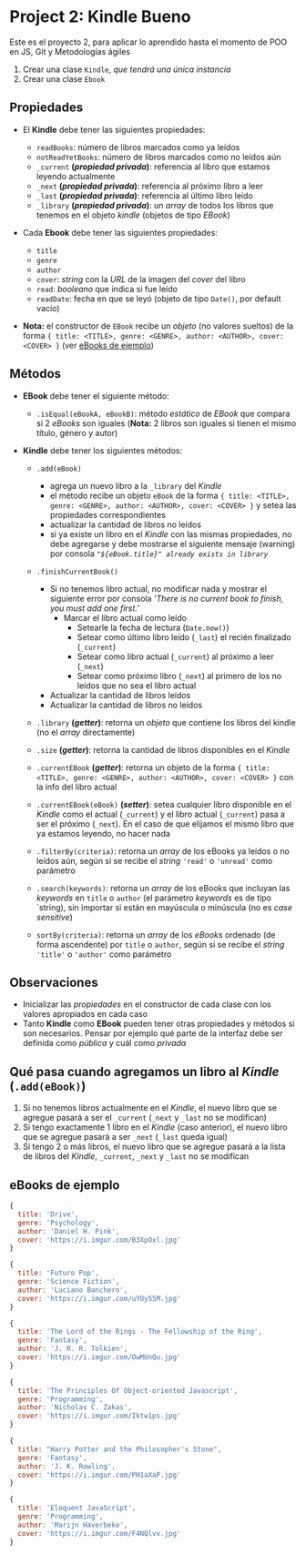 # Project 2: Kindle Bueno

Este es el proyecto 2, para aplicar lo aprendido hasta el momento de POO en JS, Git y Metodologías ágiles 

1. Crear una clase `Kindle`, _que tendrá una única instancia_
2. Crear una clase `Ebook`

## Propiedades

- El **Kindle** debe tener las siguientes propiedades:
  - `readBooks`: número de libros marcados como ya leídos
  - `notReadYetBooks`: número de libros marcados como no leídos aún
  - `_current` **(_propiedad privada_)**: referencia al libro que estamos leyendo actualmente
  - `_next` **(_propiedad privada_)**: referencia al próximo libro a leer
  - `_last` **(_propiedad privada_)**: referencia al último libro leído
  - `_library` **(_propiedad privada_)**: un _array_ de todos los libros que tenemos en el objeto _kindle_ (objetos de tipo _EBook_)
  
- Cada **Ebook** debe tener las siguientes propiedades:
  - `title`
  - `genre`
  - `author`
  - `cover`: _string_ con la _URL_ de la imagen del _cover_ del libro
  - `read`: _booleano_ que indica si fue leído
  - `readDate`: fecha en que se leyó (objeto de tipo `Date()`, por default vacío)

- **Nota:** el constructor de `EBook` recibe un _objeto_ (no valores sueltos) de la forma `{ title: <TITLE>, genre: <GENRE>, author: <AUTHOR>, cover: <COVER> }` (ver [eBooks de ejemplo](https://github.com/undefinedschool/project-2-kindle-bueno#ebooks-de-ejemplo))

## Métodos

- **EBook** debe tener el siguiente método:
  - `.isEqual(eBookA, eBookB)`: método _estático_ de _EBook_ que compara si 2 _eBooks_ son iguales (**Nota:** 2 libros son iguales si tienen el mismo título, género y autor)

- **Kindle** debe tener los siguientes métodos:
  - `.add(eBook)`
    - agrega un nuevo libro a la `_library` del _Kindle_
    - el método recibe un objeto `eBook` de la forma `{ title: <TITLE>, genre: <GENRE>, author: <AUTHOR>, cover: <COVER> }` y setea las propiedades correspondientes
    - actualizar la cantidad de libros no leídos
    - si ya existe un libro en el _Kindle_ con las mismas propiedades, no debe agregarse y debe mostrarse el siguiente mensaje (warning) por consola _`"${eBook.title}" already exists in library`_
  
  - `.finishCurrentBook()`
    - Si no tenemos libro actual, no modificar nada y mostrar el siguiente error por consola _'There is no current book to finish, you must add one first.'_
	  - Marcar el libro actual como leído
		- Setearle la fecha de lectura (`Date.now()`)
		- Setear como último libro leído (`_last`) el recién finalizado (`_current`)
		- Setear como libro actual (`_current`) al próximo a leer (`_next`)
		- Setear como próximo libro (`_next`) al primero de los no leídos que no sea el libro actual
    - Actualizar la cantidad de libros leídos
    - Actualizar la cantidad de libros no leídos
  
  - `.library` **(_getter_)**: retorna un _objeto_ que contiene los libros del kindle (no el _array_ directamente)

  - `.size` **(_getter_)**: retorna la cantidad de libros disponibles en el _Kindle_
  
  - `.currentEBook` **(_getter_)**: retorna un objeto de la forma `{ title: <TITLE>, genre: <GENRE>, author: <AUTHOR>, cover: <COVER> }` con la info del libro actual
  
  - `.currentEBook(eBook)` **(_setter_)**: setea cualquier libro disponible en el _Kindle_ como el actual (`_current`) y el libro actual (`_current`) pasa a ser el próximo (`_next`). En el caso de que elijamos el mismo libro que ya estamos leyendo, no hacer nada
    
  - `.filterBy(criteria)`: retorna un _array_ de los eBooks ya leídos o no leídos aún, según si se recibe el _string_ `'read'` o `'unread'` como parámetro
  
  - `.search(keywords)`: retorna un _array_ de los eBooks que incluyan las _keywords_ en `title` o `author` (el parámetro _keywords_ es de tipo `string), sin importar si están en mayúscula o minúscula (no es _case sensitive_)
  
  - `sortBy(criteria)`: retorna un _array_ de los _eBooks_ ordenado (de forma ascendente) por `title` o `author`, según si se recibe el _string_ `'title'` o `'author'` como parámetro

## Observaciones

- Inicializar las _propiedades_ en el constructor de cada clase con los valores apropiados en cada caso
- Tanto **Kindle** como **EBook** pueden tener otras propiedades y métodos si son necesarios. Pensar por ejemplo qué parte de la interfaz debe ser definida como _pública_ y cuál como _privada_

## Qué pasa cuando agregamos un libro al _Kindle_ (`.add(eBook)`)

1. Si no tenemos libros actualmente en el _Kindle_, el nuevo libro que se agregue pasará a ser el `_current` (`_next` y `_last` no se modifican)
2. Si tengo exactamente 1 libro en el _Kindle_ (caso anterior), el nuevo libro que se agregue pasará a ser `_next` (`_last` queda igual)
3. Si tengo 2 o más libros, el nuevo libro que se agregue pasará a la lista de libros del _Kindle_, `_current`, `_next` y `_last` no se modifican

## eBooks de ejemplo

```js
{ 
  title: 'Drive', 
  genre: 'Psychology', 
  author: 'Daniel H. Pink', 
  cover: 'https://i.imgur.com/B3XpOxl.jpg'
}
```

```js
{ 
  title: 'Futuro Pop', 
  genre: 'Science Fiction', 
  author: 'Luciano Banchero', 
  cover: 'https://i.imgur.com/uYOy55M.jpg'
}
```

```js
{ 
  title: 'The Lord of the Rings - The Fellowship of the Ring', 
  genre: 'Fantasy', 
  author: 'J. R. R. Tolkien', 
  cover: 'https://i.imgur.com/OwMUnQu.jpg'
}
```

```js
{ 
  title: 'The Principles Of Object-oriented Javascript', 
  genre: 'Programming', 
  author: 'Nicholas C. Zakas', 
  cover: 'https://i.imgur.com/Iktw1ps.jpg'
}
```

```js
{ 
  title: "Harry Potter and the Philosopher's Stone", 
  genre: 'Fantasy', 
  author: 'J. K. Rowling', 
  cover: 'https://i.imgur.com/PH1aXaP.jpg'
}
```

```js
{ 
  title: 'Eloquent JavaScript', 
  genre: 'Programming', 
  author: 'Marijn Haverbeke', 
  cover: 'https://i.imgur.com/F4NQlvx.jpg'
}
```
